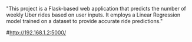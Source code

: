 "This project is a Flask-based web application that predicts the number of weekly Uber rides based on user inputs. It employs a Linear Regression model trained on a dataset to provide accurate ride predictions."

#http://192.168.1.2:5000/